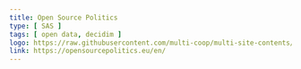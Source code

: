 ```yaml
---
title: Open Source Politics
type: [ SAS ]
tags: [ open data, decidim ]
logo: https://raw.githubusercontent.com/multi-coop/multi-site-contents/maj-edito/texts/network/images/open-source-politics.svg
link: https://opensourcepolitics.eu/en/
---
```

